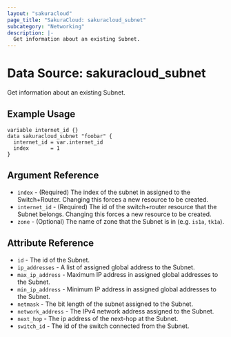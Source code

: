 ```yaml
---
layout: "sakuracloud"
page_title: "SakuraCloud: sakuracloud_subnet"
subcategory: "Networking"
description: |-
  Get information about an existing Subnet.
---
```


# Data Source: sakuracloud_subnet

Get information about an existing Subnet.

## Example Usage

```hcl
variable internet_id {}
data sakuracloud_subnet "foobar" {
  internet_id = var.internet_id
  index       = 1
}
```
## Argument Reference

* `index` - (Required) The index of the subnet in assigned to the Switch+Router. Changing this forces a new resource to be created.
* `internet_id` - (Required) The id of the switch+router resource that the Subnet belongs. Changing this forces a new resource to be created.
* `zone` - (Optional) The name of zone that the Subnet is in (e.g. `is1a`, `tk1a`).


## Attribute Reference

* `id` - The id of the Subnet.
* `ip_addresses` - A list of assigned global address to the Subnet.
* `max_ip_address` - Maximum IP address in assigned global addresses to the Subnet.
* `min_ip_address` - Minimum IP address in assigned global addresses to the Subnet.
* `netmask` - The bit length of the subnet assigned to the Subnet.
* `network_address` - The IPv4 network address assigned to the Subnet.
* `next_hop` - The ip address of the next-hop at the Subnet.
* `switch_id` - The id of the switch connected from the Subnet.



